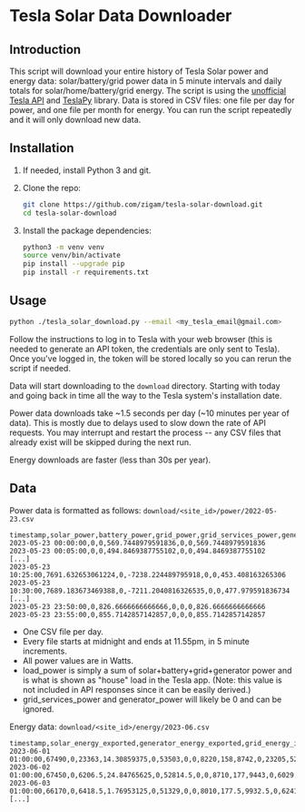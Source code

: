 # Tesla Solar Data Downloader

## Introduction

This script will download your entire history of Tesla Solar power and energy data:
solar/battery/grid power data in 5 minute intervals and daily totals for solar/home/battery/grid
energy.  The script is using the [unofficial Tesla API](https://tesla-api.timdorr.com/)
and [TeslaPy](https://github.com/tdorssers/TeslaPy) library.  Data is stored in CSV files: one file per
day for power, and one file per month for energy.  You can run the script repeatedly and it will only
download new data.

## Installation

1. If needed, install Python 3 and git.
2. Clone the repo:
    ```bash
    git clone https://github.com/zigam/tesla-solar-download.git
    cd tesla-solar-download
    ```

2. Install the package dependencies:
    ```bash
    python3 -m venv venv
    source venv/bin/activate
    pip install --upgrade pip
    pip install -r requirements.txt
    ```

## Usage
```bash
python ./tesla_solar_download.py --email <my_tesla_email@gmail.com>
```

Follow the instructions to log in to Tesla with your web browser (this is needed to generate an API
token, the credentials are only sent to Tesla).  Once you've logged in, the token will be stored
locally so you can rerun the script if needed.

Data will start downloading to the `download` directory.  Starting with today and going back in time
all the way to the Tesla system's installation date.

Power data downloads take ~1.5 seconds per day (~10 minutes per year of data).  This is mostly due
to delays used to slow down the rate of API requests.  You may interrupt and restart the process
-- any CSV files that already exist will be skipped during the next run.

Energy downloads are faster (less than 30s per year).


## Data

Power data is formatted as follows:
`download/<site_id>/power/2022-05-23.csv`
```CSV
timestamp,solar_power,battery_power,grid_power,grid_services_power,generator_power,load_power
2023-05-23 00:00:00,0,0,569.7448979591836,0,0,569.7448979591836
2023-05-23 00:05:00,0,0,494.8469387755102,0,0,494.8469387755102
[...]
2023-05-23 10:25:00,7691.632653061224,0,-7238.224489795918,0,0,453.408163265306
2023-05-23 10:30:00,7689.183673469388,0,-7211.2040816326535,0,0,477.979591836734
[...]
2023-05-23 23:50:00,0,826.6666666666666,0,0,0,826.6666666666666
2023-05-23 23:55:00,0,855.7142857142857,0,0,0,855.7142857142857
```

- One CSV file per day.
- Every file starts at midnight and ends at 11.55pm, in 5 minute increments.
- All power values are in Watts.
- load_power is simply a sum of solar+battery+grid+generator power and is what is shown as "house" load in the Tesla app.  (Note: this value is not included in API responses since it can be easily derived.)
- grid_services_power and generator_power will likely be 0 and can be ignored.

Energy data:
`download/<site_id>/energy/2023-06.csv`
```CSV
timestamp,solar_energy_exported,generator_energy_exported,grid_energy_imported,grid_services_energy_imported,grid_services_energy_exported,grid_energy_exported_from_solar,grid_energy_exported_from_generator,grid_energy_exported_from_battery,battery_energy_exported,battery_energy_imported_from_grid,battery_energy_imported_from_solar,battery_energy_imported_from_generator,consumer_energy_imported_from_grid,consumer_energy_imported_from_solar,consumer_energy_imported_from_battery,consumer_energy_imported_from_generator
2023-06-01 01:00:00,67490,0,23363,14.30859375,0,53503,0,0,8220,158,8742,0,23205,5245,8220,0
2023-06-02 01:00:00,67450,0,6206.5,24.84765625,0,52814.5,0,0,8710,177,9443,0,6029.5,5192.5,8710,0
2023-06-03 01:00:00,66170,0,6418.5,1.76953125,0,51329,0,0,8010,177.5,9932.5,0,6241,4908.5,8010,0
[...]
```
